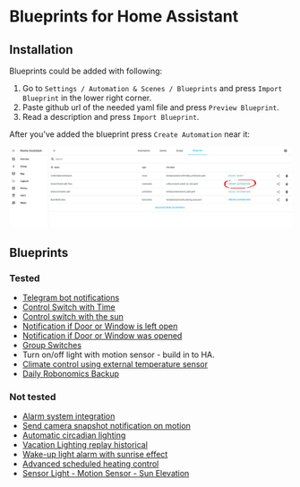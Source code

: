 # Blueprints for Home Assistant
## Installation
Blueprints could be added with following:

1. Go to `Settings / Automation & Scenes / Blueprints` and press `Import Blueprint` in the lower right corner.
2. Paste github url of the needed yaml file and press `Preview Blueprint`.
3. Read a description and press `Import Blueprint`.

After you've added the blueprint press `Create Automation` near it:

![blueprints](./media/blueprints.jpg)

## Blueprints

### Tested

- [Telegram bot notifications](./telegram-bot-notification/README.md)
- [Control Switch with Time](./switch-on-time/README.md)
- [Control switch with the sun](./sun-switch/README.md)
- [Notification if Door or Window is left open](./door-left-open/README.md)
- [Notification if Door or Window was opened](./door-opened-notifications/README.md)
- [Group Switches](./group-switch/README.md)
- Turn on/off light with motion sensor - build in to HA.
- [Climate control using external temperature sensor](./climate-control/README.md)
- [Daily Robonomics Backup](./daily-robonomics-backup/README.md)

### Not tested

- [Alarm system integration](https://github.com/nielsfaber/alarmo)
- [Send camera snapshot notification on motion](https://community.home-assistant.io/t/send-camera-snapshot-notification-on-motion/254565)
- [Automatic circadian lighting](https://community.home-assistant.io/t/automatic-circadian-lighting-match-your-lights-color-temperature-to-the-sun/472105)
- [Vacation Lighting replay historical](https://community.home-assistant.io/t/vacation-lighting-replay-historical-lighting/282435)
- [Wake-up light alarm with sunrise effect](https://community.home-assistant.io/t/wake-up-light-alarm-with-sunrise-effect/255193)
- [Advanced scheduled heating control](https://community.home-assistant.io/t/advanced-scheduled-heating-control/469873)
- [Sensor Light - Motion Sensor - Sun Elevation](https://community.home-assistant.io/t/sensor-light-motion-sensor-sun-elevation-lux-value-scenes-time/481048)